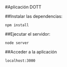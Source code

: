 #Aplicación DOTT

##Instalar las dependencias:
```
npm install
```
##Ejecutar el servidor:
```
node server
```
##Acceder a la aplicación
```
localhost:3000
```

